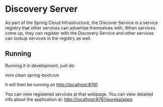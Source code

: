 # Discovery Server

As part of the Spring Cloud Infrastructure, the Discover Service is a service registry that other services can advertise themselves with.  When services come up, they can register with the Discovery Service and other services can lookup services in the registry as well. 

## Running

Running it in development, just do:

mvn clean spring-boot:run

It will then be running on [http://localhost:8761](http://localhost:8761)

You can view registered services at that webpage.  You can view detailed info about the application at: [http://localhost:8761/eureka/apps](http://localhost:8761/eureka/apps)
